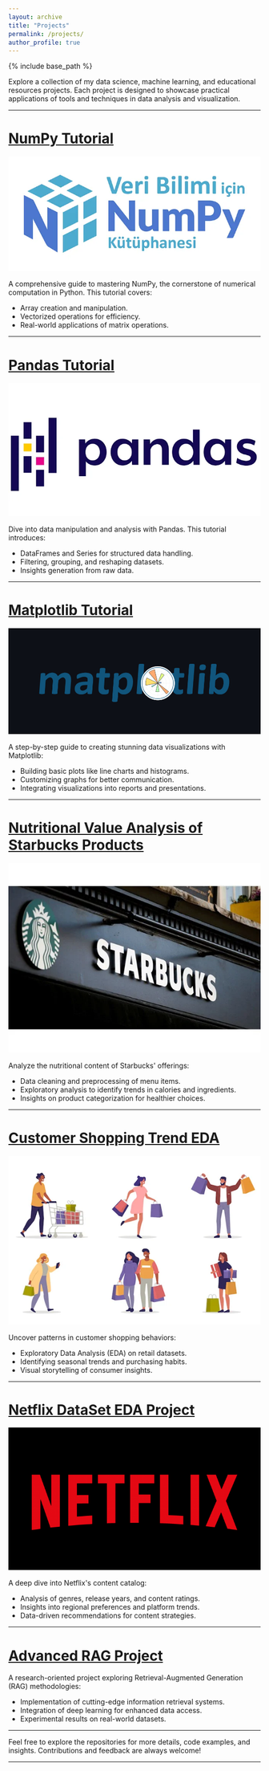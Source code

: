 ```yaml
---
layout: archive
title: "Projects"
permalink: /projects/
author_profile: true
---
```


{% include base_path %}



Explore a collection of my data science, machine learning, and educational resources projects. Each project is designed to showcase practical applications of tools and techniques in data analysis and visualization.

---

# [NumPy Tutorial](https://github.com/YusufAltuntas/numpy-tutorial)

![numpy](\images\numpy.png)

A comprehensive guide to mastering NumPy, the cornerstone of numerical computation in Python. This tutorial covers:
- Array creation and manipulation.
- Vectorized operations for efficiency.
- Real-world applications of matrix operations.

---

# [Pandas Tutorial](https://github.com/YusufAltuntas/pandas-tutorial)

![pandas](\images\pandas.png)

Dive into data manipulation and analysis with Pandas. This tutorial introduces:
- DataFrames and Series for structured data handling.
- Filtering, grouping, and reshaping datasets.
- Insights generation from raw data.

---

# [Matplotlib Tutorial](https://github.com/YusufAltuntas/matplotlib-tutorial)

![](\images\matplotlibicon.jpg)

A step-by-step guide to creating stunning data visualizations with Matplotlib:
- Building basic plots like line charts and histograms.
- Customizing graphs for better communication.
- Integrating visualizations into reports and presentations.

---

# [Nutritional Value Analysis of Starbucks Products](https://github.com/YusufAltuntas/nutritional-value-analysis-of-starbucks-products)

![](\images\starbucks.png)

Analyze the nutritional content of Starbucks' offerings:
- Data cleaning and preprocessing of menu items.
- Exploratory analysis to identify trends in calories and ingredients.
- Insights on product categorization for healthier choices.

---

# [Customer Shopping Trend EDA](https://github.com/YusufAltuntas/customer-shopping-trend-EDA)

![](\images\shopping.png)

Uncover patterns in customer shopping behaviors:
- Exploratory Data Analysis (EDA) on retail datasets.
- Identifying seasonal trends and purchasing habits.
- Visual storytelling of consumer insights.

---

# [Netflix DataSet EDA Project](https://github.com/YusufAltuntas/Netflix-DataSet-EDA-project)

![](\images\netflix.png)

A deep dive into Netflix's content catalog:
- Analysis of genres, release years, and content ratings.
- Insights into regional preferences and platform trends.
- Data-driven recommendations for content strategies.

---

# [Advanced RAG Project](https://github.com/YusufAltuntas/advanced-rag-project)

A research-oriented project exploring Retrieval-Augmented Generation (RAG) methodologies:
- Implementation of cutting-edge information retrieval systems.
- Integration of deep learning for enhanced data access.
- Experimental results on real-world datasets.

---

Feel free to explore the repositories for more details, code examples, and insights. Contributions and feedback are always welcome!

--- 

